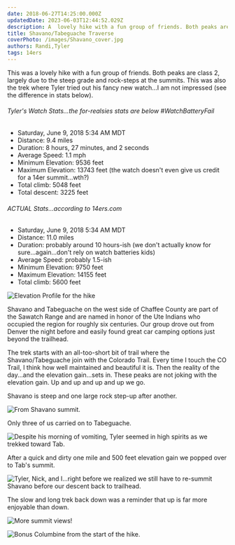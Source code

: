 ```yaml
---
date: 2018-06-27T14:25:00.000Z 
updatedDate: 2023-06-03T12:44:52.029Z
description: A  lovely hike with a fun group of friends. Both peaks are class 2, largely due to the steep grade and rock-steps at the summits
title: Shavano/Tabeguache Traverse
coverPhoto: /images/Shavano_cover.jpg
authors: Randi,Tyler
tags: 14ers
---
```

This was a lovely hike with a fun group of friends. Both peaks are class 2, largely due to the steep grade and rock-steps at the summits. This was also the trek where Tyler tried out his fancy new watch...I am not impressed (see the difference in stats below).

###### Tyler's Watch Stats...the for-realsies stats are below #WatchBatteryFail

* Saturday, June 9, 2018 5:34 AM MDT
* Distance: 9.4 miles
* Duration: 8 hours, 27 minutes, and 2 seconds
* Average Speed: 1.1 mph
* Minimum Elevation: 9536 feet
* Maximum Elevation: 13743 feet (the watch doesn't even give us credit for a 14er summit...wth?)
* Total climb: 5048 feet
* Total descent: 3225 feet

###### ACTUAL Stats...according to 14ers.com

* Saturday, June 9, 2018 5:34 AM MDT
* Distance: 11.0 miles
* Duration: probably around 10 hours-ish (we don't actually know for sure...again...don't rely on watch batteries kids)
* Average Speed: probably 1.5-ish
* Minimum Elevation: 9750 feet
* Maximum Elevation: 14155 feet
* Total climb: 5600 feet

![Elevation Profile for the hike](/images/ts.png)

Shavano and Tabeguache on the west side of Chaffee County are part of the Sawatch Range and are named in honor of the Ute Indians who occupied the region for roughly six centuries. Our group drove out from Denver the night before and easily found great car camping options just beyond the trailhead.

The trek starts with an all-too-short bit of trail where the Shavano/Tabeguache join with the Colorado Trail. Every time I touch the CO Trail, I think how well maintained and beautiful it is. Then the reality of the day...and the elevation gain...sets in. These peaks are not joking with the elevation gain. Up and up and up and up we go.

Shavano is steep and one large rock step-up after another.

![From Shavano summit.](/images/Shavano1.jpg)

Only three of us carried on to Tabeguache.

![Despite his morning of vomiting, Tyler seemed in high spirits as we trekked toward Tab.](/images/Shavano2.jpg)

After a quick and dirty one mile and 500 feet elevation gain we popped over to Tab's summit.

![Tyler, Nick, and I...right before we realized we still have to re-summit Shavano before our descent back to trailhead.](/images/Shavano3.jpg)

The slow and long trek back down was a reminder that up is far more enjoyable than down.

![More summit views!](/images/Shavano4.jpg)

![Bonus Columbine from the start of the hike.](/images/Shavano5.jpg)